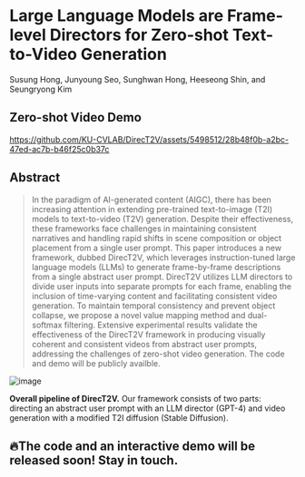 # Large Language Models are Frame-level Directors for Zero-shot Text-to-Video Generation
Susung Hong, Junyoung Seo, Sunghwan Hong, Heeseong Shin, and Seungryong Kim

## Zero-shot Video Demo

https://github.com/KU-CVLAB/DirecT2V/assets/5498512/28b48f0b-a2bc-47ed-ac7b-b46f25c0b37c

## Abstract
>In the paradigm of AI-generated content (AIGC), there has been increasing attention in extending pre-trained text-to-image (T2I) models to text-to-video (T2V) generation. Despite their effectiveness, these frameworks face challenges in maintaining consistent narratives and handling rapid shifts in scene composition or object placement from a single user prompt. This paper introduces a new framework, dubbed DirecT2V, which leverages instruction-tuned large language models (LLMs) to generate frame-by-frame descriptions from a single abstract user prompt. DirecT2V utilizes LLM directors to divide user inputs into separate prompts for each frame, enabling the inclusion of time-varying content and facilitating consistent video generation. To maintain temporal consistency and prevent object collapse, we propose a novel value mapping method and dual-softmax filtering. Extensive experimental results validate the effectiveness of the DirecT2V framework in producing visually coherent and consistent videos from abstract user prompts, addressing the challenges of zero-shot video generation. The code and demo will be publicly availble.

![image](https://github.com/KU-CVLAB/DirecT2V/assets/5498512/3176b105-a0f0-4363-9189-f54f0569908e)

**Overall pipeline of DirecT2V.** Our framework consists of two parts: directing an abstract user prompt with an LLM director (GPT-4) and video generation with a modified T2I diffusion (Stable Diffusion).

## 🔥The code and an interactive demo will be released soon! Stay in touch.
